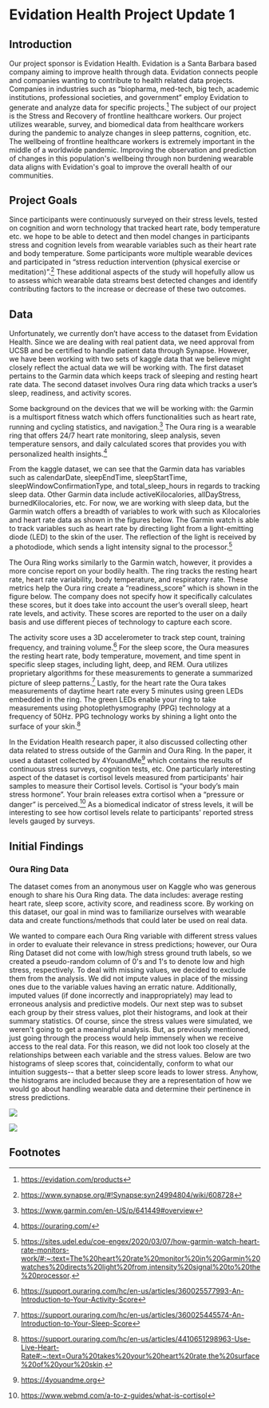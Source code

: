 # Evidation Health Project Update 1

## Introduction
Our project sponsor is Evidation Health. Evidation is a Santa Barbara based company aiming to improve health through data. Evidation connects people and companies wanting to contribute to health related data projects. Companies in industries such as “biopharma, med-tech, big tech, academic institutions, professional societies, and government” employ Evidation to generate and analyze data for specific projects.[^1] The subject of our project is the Stress and Recovery of frontline healthcare workers. Our project utilizes wearable, survey, and biomedical data from healthcare workers during the pandemic to analyze changes in sleep patterns, cognition, etc. The wellbeing of frontline healthcare workers is extremely important in the middle of a worldwide pandemic. Improving the observation and prediction of changes in this population's wellbeing through non burdening wearable data aligns with Evidation's goal to improve the overall health of our communities. 

## Project Goals
Since participants were continuously surveyed on their stress levels, tested on cognition and worn technology that tracked heart rate, body temperature etc. we hope to be able to detect and then model changes in participants stress and cognition levels from wearable variables such as their heart rate and body temperature. Some participants wore multiple wearable devices and participated in “stress reduction intervention (physical exercise or meditation)”.[^2] These additional aspects of the study will hopefully allow us to assess which wearable data streams best detected changes and identify contributing factors to the increase or decrease of these two outcomes. 

## Data
Unfortunately, we currently don’t have access to the dataset from Evidation Health. Since we are dealing with real patient data, we need approval from UCSB and be certified to handle patient data through Synapse. However, we have been working with two sets of kaggle data that we believe might closely reflect the actual data we will be working with. The first dataset pertains to the Garmin data which keeps track of sleeping and resting heart rate data. The second dataset involves Oura ring data which tracks a user’s sleep, readiness, and activity scores. 

Some background on the devices that we will be working with: the Garmin is a multisport fitness watch which offers functionalities such as heart rate, running and cycling statistics, and navigation.[^3] The Oura ring is a wearable ring that offers 24/7 heart rate monitoring, sleep analysis, seven temperature sensors, and daily calculated scores that provides you with personalized health insights.[^4]

From the kaggle dataset, we can see that the Garmin data has variables such as calendarDate, sleepEndTime, sleepStartTime, sleepWindowConfirmationType, and total_sleep_hours in regards to tracking sleep data. Other Garmin data include activeKilocalories, allDayStress, burnedKilocalories, etc. For now, we are working with sleep data, but the Garmin watch offers a breadth of variables to work with such as Kilocalories and heart rate data as shown in the figures below. The Garmin watch is able to track variables such as heart rate by directing light from a light-emitting diode (LED) to the skin of the user. The reflection of the light is received by a photodiode, which sends a light intensity signal to the processor.[^5]

The Oura Ring works similarly to the Garmin watch, however, it provides a more concise report on your bodily health. The ring tracks the resting heart rate, heart rate variability, body temperature, and respiratory rate. These metrics help the Oura ring create a “readiness_score” which is shown in the figure below. The company does not specify how it specifically calculates these scores, but it does take into account the user’s overall sleep, heart rate levels, and activity. These scores are reported to the user on a daily basis and use different pieces of technology to capture each score. 

The activity score uses a 3D accelerometer to track step count, training frequency, and training volume.[^6] For the sleep score, the Oura measures the resting heart rate, body temperature, movement, and time spent in specific sleep stages, including light, deep, and REM. Oura utilizes proprietary algorithms for these measurements to generate a summarized picture of sleep patterns.[^7] Lastly, for the heart rate the Oura takes measurements of daytime heart rate every 5 minutes using green LEDs embedded in the ring. The green LEDs enable your ring to take measurements using photoplethysmography (PPG) technology at a frequency of 50Hz. PPG technology works by shining a light onto the surface of your skin.[^8]

In the Evidation Health research paper, it also discussed collecting other data related to stress outside of the Garmin and Oura Ring. In the paper, it used a dataset collected by 4YouandMe[^9] which contains the results of continuous stress surveys, cognition tests, etc. One particularly interesting aspect of the dataset is cortisol levels measured from participants' hair samples to measure their Cortisol levels. Cortisol is “your body’s main stress hormone”. Your brain releases extra cortisol when a “pressure or danger” is perceived.[^10] As a biomedical indicator of stress levels, it will be interesting to see how cortisol levels relate to participants' reported stress levels gauged by surveys. 

## Initial Findings

### Oura Ring Data
The dataset comes from an anonymous user on Kaggle who was generous enough to share his Oura Ring data. The data includes: average resting heart rate, sleep score, activity score, and readiness score. By working on this dataset, our goal in mind was to familiarize ourselves with wearable data and create functions/methods that could later be used on real data.

We wanted to compare each Oura Ring variable with different stress values in order to evaluate their relevance in stress predictions; however, our Oura Ring Dataset did not come with low/high stress ground truth labels, so we created a pseudo-random column of 0's and 1's to denote low and high stress, respectively. To deal with missing values, we decided to exclude them from the analysis. We did not impute values in place of the missing ones due to the variable values having an erratic nature. Additionally, imputed values (if done incorrectly and inappropriately) may lead to erroneous analysis and predictive models. Our next step was to subset each group by their stress values, plot their histograms, and look at their summary statistics. Of course, since the stress values were simulated, we weren't going to get a meaningful analysis. But, as previously mentioned, just going through the process would help immensely when we receive access to the real data. For this reason, we did not look too closely at the relationships between each variable and the stress values. Below are two histograms of sleep scores that, coincidentally, conform to what our intuition suggests-- that a better sleep score leads to lower stress. Anyhow, the histograms are included because they are a representation of how we would go about handling wearable data and determine their pertinence in stress predictions.

![](https://cdn.discordapp.com/attachments/814416594406735884/939067799014367252/unknown.png)

![](https://cdn.discordapp.com/attachments/814416594406735884/939069778918785024/unknown.png)





## Footnotes
[^1]: https://evidation.com/products
[^2]: https://www.synapse.org/#!Synapse:syn24994804/wiki/608728
[^3]: https://www.garmin.com/en-US/p/641449#overview
[^4]: https://ouraring.com/
[^5]: https://sites.udel.edu/coe-engex/2020/03/07/how-garmin-watch-heart-rate-monitors-work/#:~:text=The%20heart%20rate%20monitor%20in%20Garmin%20watches%20directs%20light%20from,intensity%20signal%20to%20the%20processor.
[^6]: https://support.ouraring.com/hc/en-us/articles/360025577993-An-Introduction-to-Your-Activity-Score
[^7]: https://support.ouraring.com/hc/en-us/articles/360025445574-An-Introduction-to-Your-Sleep-Score
[^8]: https://support.ouraring.com/hc/en-us/articles/4410651298963-Use-Live-Heart-Rate#:~:text=Oura%20takes%20your%20heart%20rate,the%20surface%20of%20your%20skin.
[^9]: https://4youandme.org
[^10]: https://www.webmd.com/a-to-z-guides/what-is-cortisol